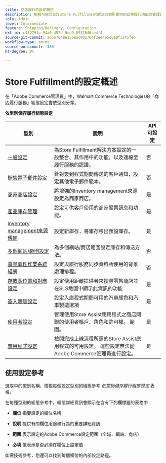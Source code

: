 ```yaml
---
title: 商店履行的設定概述
description: 瞭解可用於自訂Store Fulfillment解決方案所提供的延伸履行功能的管理員組態設定型別，以及完成組態的相關說明連結。
role: Admin
level: Intermediate
feature: Shipping/Delivery, Configuration
exl-id: c432791a-94a0-457d-9ed9-8937846ce4f4
source-git-commit: 36b57648e156ead801764f3ee4e5e6a0f3245fe6
workflow-type: tm+mt
source-wordcount: '386'
ht-degree: 0%

---
```


# Store Fulfillment的設定概述

在「Adobe Commerce管理員」中，Walmart Commerce Technologies的「商店履行服務」組態設定會依型別分類。

**依型別儲存履行組態設定**

| **型別** | **說明** | **API可設定** |
|--------------------------------------------------------------------------|--------------------------------------------------------------------------------------------------------------------------------------------------------------------------|----------------------|
| [一般設定](enable-general.md) | 為Store Fulfillment解決方案設定的一般整合、其作用中的功能，以及連線至履行服務的認證。 | 否 |
| [銷售電子郵件設定](sales-emails.md) | 針對簽到程式期間傳送的客戶通知，設定其他電子郵件範本。 | 否 |
| [商家商店設定](merchant-store-configuration.md) | 將增強的Inventory management來源設定為商家商店。 | 是 |
| [產品庫存管理](product-stock.md) | 設定可供客戶使用的商家股票訊息和功能。 | 是 |
| [Inventory management來源傳輸](inventory-stock-transfer.md) | 設定新庫存，將庫存移出預設庫存。 | 是 |
| [多個網站/範圍設定](multi-site-and-scope-config.md) | 為多個網站/商店範圍設定庫存和傳送方法。 | 否 |
| [背景處理作業系統組態](background-processes.md) | 設定與履行服務同步資料所使用的背景處理排程。 | 否 |
| [存放區位置和對應設定](store-location-map-provider-setup.md) | 設定使用距離提供者來搜尋零售商店並在SLS地圖中顯示此資訊的功能 | 是 |
| [簽入體驗設定](check-in-experience-setup.md) | 設定入庫程式期間可用的汽車顏色和汽車製造選項 | 是 |
| [使用者設定](user-setup.md) | 管理使用Store Assist應用程式之商店關聯的使用者帳戶、角色和許可權。 範圍。 | 是 |
| [應用程式設定](app-setup.md) | 檢閱完成上線流程所需的Store Assist應用程式的可用設定。 這些設定無法從Adobe Commerce管理員進行設定。 | 是 |

## 使用設定參考

選取中的型別名稱，檢視每個設定型別的組態參考 _依型別儲存履行組態設定_ 表格。

在每種型別的組態參考中，組態詳細資訊會顯示在含有下列欄標題的表格中：

- **欄位** 指要設定的欄位名稱

- **說明** 提供有關欄位用途和行為的重要詳細資訊

- **範圍** 表示設定的Adobe Commerce設定範圍（全域、網站、商店）

- **必填** 值表示是否必須在欄位上設定值

如需技術參考，您還可以找到每個欄位的內部設定路徑。

